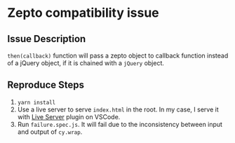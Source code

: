 # Zepto compatibility issue

## Issue Description

`then(callback)` function will pass a zepto object to callback function instead of a jQuery object, if
it is chained with a `jQuery` object.

## Reproduce Steps

1. `yarn install`
2. Use a live server to serve `index.html` in the root. In my case, I serve it with [Live Server](https://marketplace.visualstudio.com/items?itemName=ritwickdey.LiveServer) plugin on VSCode.
3. Run `failure.spec.js`. It will fail due to the inconsistency between input and output of `cy.wrap`.
